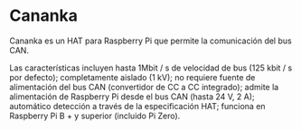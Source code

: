 <!--
---
name: Cananka
class: board
type: other
collected: Other
formfactor: HAT
manufacturer: Josip Medved
description: Cananka is Raspberry Pi HAT allowing for CAN bus communication.
url: https://medo64.com/cananka/
github: https://github.com/medo64/cananka/
image: 'medo64-cananka.png'
pincount: 40
eeprom: yes
power:
  '1':
  '2':
  '4':
  '17':
ground:
  '6':
  '9':
  '14':
  '20':
  '25':
  '30':
  '34':
  '39':
pin:
  '19':
    mode: spi
  '21':
    mode: spi
  '22':
    name: Interrupt
    mode: input
    active: low
  '23':
    mode: spi
  '24':
    mode: spi
-->
# Cananka

Cananka es un HAT para Raspberry Pi que permite la comunicación del bus CAN.

Las características incluyen hasta 1Mbit / s de velocidad de bus (125 kbit / s por defecto); completamente aislado
(1 kV); no requiere fuente de alimentación del bus CAN (convertidor de CC a CC integrado);
admite la alimentación de Raspberry Pi desde el bus CAN (hasta 24 V, 2 A); automático
detección a través de la especificación HAT; funciona en Raspberry Pi B + y superior (incluido
Pi Zero).
